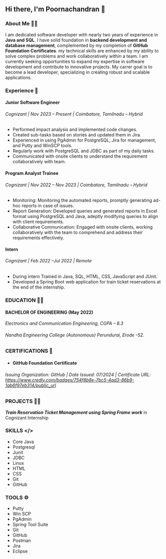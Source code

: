 ## Hi there, I'm Poornachandran 👋

### About Me 🧑‍💼
 I am dedicated software developer with nearly two years of experience in **Java and SQL**. I have solid foundation in **backend development and database management**, complemented by my completion of **GitHub Foundation Certificates**. my technical skills are enhanced by my ability to solve complex problems and work  collaboratively within a team. I am currently seeking opportunities to expand my expertise in software development and contribute to innovative projects. My carrer goal is to become a lead  developer, specializing in creating robust and scalable applications.

### Experience 💼

#### Junior Software Engineer 
###### _Cognizant | Nov 2023 – Present | Coimbatore, Tamilnadu – Hybrid_
- Performed impact analysis and implemented code changes.
- Created sub-tasks based on stories and updated them in Jira.
- Experienced in using PgAdmin for PostgreSQL, Jira for management, and Putty and WinSCP
tools.
- Regularly work with PostgreSQL and JDBC as part of my daily tasks.
- Communicated with onsite clients to understand the requirement collaboratively with
team.
#### Program Analyst Trainee 
 ###### _Cognizant | Nov 2022 – Nov 2023 | Coimbatore, Tamilnadu – Hybrid_
- Monitoring: Monitoring the automated reports, promptly generating ad-hoc reports in
case of issues.
- Report Generation: Developed queries and generated reports in Excel format using
PostgreSQL and Java, adeptly modifying queries to align with client requirements.
- Collaborative Communication: Engaged with onsite clients, working collaboratively with
the team to comprehend and address their requirements effectively.
#### Intern 
###### _Cognizant | Feb 2022 –Jul 2022 | Remote_
- During intern Trained in Java, SQL, HTML, CSS, JavaScript and JUnit.
- Developed a Spring Boot web application for train ticket reservations at the end of the
internship.

### EDUCATION 🧑‍🎓
#### BACHELOR OF ENGINEERING (May 2022) 
*Electronics and Communication Engineering, CGPA – 8.3*
###### Nandha Engineering College (Autonomous)         *Perundurai, Erode -52.*


### CERTIFICATIONS 📜
- #### GitHub Foundation Certificate
###### _Issuing Organization: GitHub | Date Issued: 07/2024 | Certificate URL: https://www.credly.com/badges/754f8b8e-7bc5-4ad3-86b9-1ab6f97eb314/public_url_

### PROJECTS 👨‍💻
**_Train Reservation Ticket Management using Spring Frame work_** in Cognizant Internship

### SKILLS </>
- Core Java
- Postgresql
- Junit
- JDBC
- Linux
- HTML
- CSS
- Git
- GitHub

### TOOLS ⚙️
- Putty
- Win SCP
- PgAdmin
- Spring Tool Suite
- Git
- GitHub
- Postman
- Jira
- Eclipse



